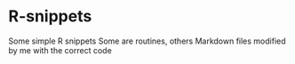 # R-snippets
Some simple R snippets
Some are routines, others Markdown files modified by me with the correct code
